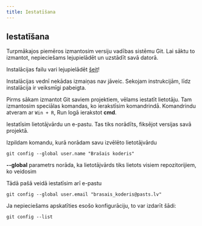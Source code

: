 ```yaml
---
title: Iestatīšana
---
```

## Iestatīšana

Turpmākajos piemēros izmantosim versiju vadības sistēmu Git. Lai sāktu to izmantot, nepieciešams lejupielādēt un uzstādīt savā datorā.

Instalācijas failu vari lejupielādēt [šeit](https://github.com/git-for-windows/git/releases/download/v2.40.1.windows.1/Git-2.40.1-64-bit.exe)!

Instalācijas vednī nekādas izmaiņas nav jāveic. Sekojam instrukcijām, līdz instalācija ir veiksmīgi pabeigta.

Pirms sākam izmantot Git saviem projektiem, vēlams iestatīt lietotāju. Tam izmantosim speciālas komandas, ko ierakstīsim komandrindā. Komandrindu atveram ar `Win + R`, Run logā ierakstot **cmd**. 

Iestatīsim lietotājvārdu un e-pastu. Tas tiks norādīts, fiksējot versijas savā projektā.

Izpildam komandu, kurā norādam savu izvēlēto lietotājvārdu

~~~git
git config --global user.name "Brašais koderis"
~~~

**--global** parametrs norāda, ka lietotājvārds tiks lietots visiem repozitorijiem, ko veidosim

Tādā pašā veidā iestatīsim arī e-pastu

~~~git
git config --global user.email "brasais_koderis@pasts.lv"
~~~

Ja nepieciešams apskatīties esošo konfigurāciju, to var izdarīt šādi:

~~~git
git config --list
~~~




